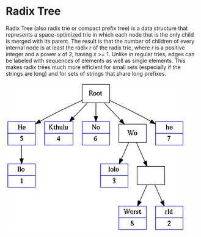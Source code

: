 Radix Tree
=====
Radix Tree (also radix trie or compact prefix tree) is a data structure that represents a space-optimized trie in which each node that is the only child is merged with its parent. The result is that the number of children of every internal node is at least the radix *r* of the radix trie, where *r* is a positive integer and a power *x* of 2, having *x* >= 1. Unlike in regular tries, edges can be labeled with sequences of elements as well as single elements. This makes radix trees much more efficient for small sets (especially if the strings are long) and for sets of strings that share long prefixes.

![Example of a radix tree](https://raw.githubusercontent.com/maitesin/tries/master/Radix_Tree/radix.png)
